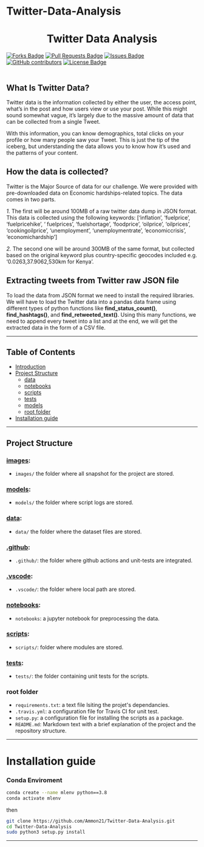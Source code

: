 # Twitter-Data-Analysis

<h1 align="center">Twitter Data Analysis</h1>
<div>
<a href="https://github.com/Ammon21/Twitter-Data-Analysis/network/members"><img src="https://img.shields.io/github/forks/Ammon21/Twitter-Data-Analysis" alt="Forks Badge"/></a>
<a href="https://github.com/Ammon21/Twitter-Data-Analysis/pulls"><img src="https://img.shields.io/github/issues-pr/Ammon21/Twitter-Data-Analysis" alt="Pull Requests Badge"/></a>
<a href="https://github.com/Ammon21/Twitter-Data-Analysis/issues"><img src="https://img.shields.io/github/issues/Ammon21/Twitter-Data-Analysis" alt="Issues Badge"/></a>
<a href="https://github.com/Ammon21/agriTech-USGS-LiDAR/graphs/contributors"><img alt="GitHub contributors" src="https://img.shields.io/github/contributors/Ammon21/Twitter-Data-Analysis?color=2b9348"></a>
<a href="https://github.com/Ammon21/Twitter-Data-Analysis/blob/main/LICENSE"><img src="https://img.shields.io/github/license/Ammon21/Twitter-Data-Analysis?color=2b9348" alt="License Badge"/></a>
</div>

</br>

## What Is Twitter Data?

Twitter data is the information collected by either the user, the access point, what’s in the post and how users view or use your post. While this might sound somewhat vague, it’s largely due to the massive amount of data that can be collected from a single Tweet.

With this information, you can know demographics, total clicks on your profile or how many people saw your Tweet. This is just the tip of the iceberg, but understanding the data allows you to know how it’s used and the patterns of your content.

## How the data is collected?

Twitter is the Major Source of data for our challenge. We were provided with pre-downloaded data on Economic hardships-related topics. The data comes in two parts.

*1.* The first will be around 100MB of a raw twitter data dump in JSON format. This data is collected using the following keywords: [‘inflation’, ‘fuelprice’, ‘fuelpricehike’, ‘ fuelprices’, ‘fuelshortage’, ‘foodprice’, ‘oilprice’, ‘oilprices’, ‘cookingoilprice’, ‘unemployment’, ‘unemploymentrate’, ‘economiccrisis’, ‘economichardship’]

*2.* The second one will be around 300MB of the same format, but collected based on the original keyword plus country-specific geocodes included e.g. ‘0.0263,37.9062,530km for Kenya’. 

## Extracting tweets from Twitter raw JSON file

To load the data from JSON format we need to install the required libraries. We will have to load the Twitter data into a pandas data frame using different types of python functions like **find_status_count()**, **find_hashtags()**, and **find_retweeted_text()**. Using this many functions, we need to append every tweet into a list and at the end, we will get the extracted data in the form of a CSV file.

<hr>

## Table of Contents

- [Introduction](##Introduction)
- [Project Structure](#project-structure)
  - [data](#data)
  - [notebooks](#notebooks)
  - [scripts](#scripts)
  - [tests](#tests)
  - [models](#models)
  - [root folder](#root-folder)
- [Installation guide](#installation-guide)

<hr>


## Project Structure

### [images](images):

- `images/` the folder where all snapshot for the project are stored.

### [models](models):

- `models/` the folder where script logs are stored.

### [data](data):

- `data/` the folder where the dataset files are stored.

### [.github](.github):

- `.github/`: the folder where github actions and unit-tests are integrated.

### [.vscode](.vscode):

- `.vscode/`: the folder where local path are stored.

### [notebooks](notebooks):

- `notebooks`: a jupyter notebook for preprocessing the data.

### [scripts](scripts):

- `scripts/`: folder where modules are stored.

### [tests](tests):

- `tests/`: the folder containing unit tests for the scripts.

### root folder

- `requirements.txt`: a text file lsiting the projet's dependancies.
- `.travis.yml`: a configuration file for Travis CI for unit test.
- `setup.py`: a configuration file for installing the scripts as a package.
- `README.md`: Markdown text with a brief explanation of the project and the repository structure.

<hr>

# <a name='Installation guide'></a>Installation guide

### <a name='conda'></a>Conda Enviroment

```bash
conda create --name mlenv python==3.8
conda activate mlenv
```

then

```bash
git clone https://github.com/Ammon21/Twitter-Data-Analysis.git
cd Twitter-Data-Analysis
sudo python3 setup.py install
```

<hr>